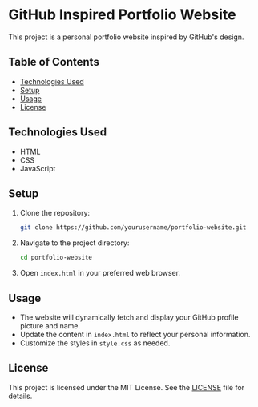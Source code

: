 # GitHub Inspired Portfolio Website

This project is a personal portfolio website inspired by GitHub's design.

## Table of Contents

- [Technologies Used](#technologies-used)
- [Setup](#setup)
- [Usage](#usage)
- [License](#license)

## Technologies Used

- HTML
- CSS
- JavaScript

## Setup

1. Clone the repository:
    ```bash
    git clone https://github.com/yourusername/portfolio-website.git
    ```
2. Navigate to the project directory:
    ```bash
    cd portfolio-website
    ```
3. Open `index.html` in your preferred web browser.

## Usage

- The website will dynamically fetch and display your GitHub profile picture and name.
- Update the content in `index.html` to reflect your personal information.
- Customize the styles in `style.css` as needed.

## License

This project is licensed under the MIT License. See the [LICENSE](LICENSE) file for details.
